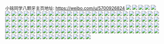 小铭同学八颗牙主页地址: https://weibo.com/u/5700926824 
![](https://wx4.sinaimg.cn/mw2000/006dOvuEly1h9il2lah2pj32c0340npd.jpg) 
![](https://wx4.sinaimg.cn/mw2000/006dOvuEly1h9il2pjuspj31o02807wh.jpg) 
![](https://wx4.sinaimg.cn/mw2000/006dOvuEly1h9akpgi4kyj31o02804qp.jpg) 
![](https://wx4.sinaimg.cn/mw2000/006dOvuEly1h9ad1wucz1j32c03407wh.jpg) 
![](https://wx4.sinaimg.cn/mw2000/006dOvuEly1h999p60xl4j31o0280b29.jpg) 
![](https://wx4.sinaimg.cn/mw2000/006dOvuEly1h999p76qy2j31o0280e81.jpg) 
![](https://wx4.sinaimg.cn/mw2000/006dOvuEly1h999p88ljnj31o0280b29.jpg) 
![](https://wx4.sinaimg.cn/mw2000/006dOvuEly1h961uzu2o8j31o0280b29.jpg) 
![](https://wx4.sinaimg.cn/mw2000/006dOvuEly1h961v0fyzaj32de35snpd.jpg) 
![](https://wx4.sinaimg.cn/mw2000/006dOvuEly1h961v106hkj32c03404qp.jpg) 
![](https://wx4.sinaimg.cn/mw2000/006dOvuEly1h961uz6rzyj31o0280hdt.jpg) 
![](https://wx4.sinaimg.cn/mw2000/006dOvuEly1h961voyhkwj31o01rnb29.jpg) 
![](https://wx4.sinaimg.cn/mw2000/006dOvuEly1h961vpajh9j30lc0sgq79.jpg) 
![](https://wx4.sinaimg.cn/mw2000/006dOvuEly1h961vqbougj33402c0u0x.jpg) 
![](https://wx4.sinaimg.cn/mw2000/006dOvuEly1h961wdd8urj31o0280b29.jpg) 
![](https://wx4.sinaimg.cn/mw2000/006dOvuEly1h961wchfy3j32le340e82.jpg) 
![](https://wx4.sinaimg.cn/mw2000/006dOvuEly1h92f04mqrlj31o0280x6p.jpg) 
![](https://wx4.sinaimg.cn/mw2000/006dOvuEly1h8wong2fwdj31o02801ky.jpg) 
![](https://wx4.sinaimg.cn/mw2000/006dOvuEly1h8vduisi02j31o0280x6p.jpg) 
![](https://wx4.sinaimg.cn/mw2000/006dOvuEly1h8d7xhq48bj33402c0e83.jpg) 
![](https://wx4.sinaimg.cn/mw2000/006dOvuEly1h8d7y1mid2j31o0280qv5.jpg) 
![](https://wx4.sinaimg.cn/mw2000/006dOvuEly1h89mtj09juj32c0340e82.jpg) 
![](https://wx4.sinaimg.cn/mw2000/006dOvuEly1h89mtlhyxsj32802guu0y.jpg) 
![](https://wx4.sinaimg.cn/mw2000/006dOvuEly1h89mtgwtlkj33402c0hdu.jpg) 
![](https://wx4.sinaimg.cn/mw2000/006dOvuEly1h86qdgyunoj31o0280b29.jpg) 
![](https://wx4.sinaimg.cn/mw2000/006dOvuEly1h86qdhs41kj31o0280e81.jpg) 
![](https://wx4.sinaimg.cn/mw2000/006dOvuEly1h85m016sugj31o02804qq.jpg) 
![](https://wx4.sinaimg.cn/mw2000/006dOvuEly1h83rrb9j72j30n00y97c0.jpg) 
![](https://wx4.sinaimg.cn/mw2000/006dOvuEly1h82qymmu4fj32yo2yoe83.jpg) 
![](https://wx4.sinaimg.cn/mw2000/006dOvuEly1h82qypglssj3340340kjn.jpg) 
![](https://wx4.sinaimg.cn/mw2000/006dOvuEly1h82a35th87j32dc35sb2a.jpg) 
![](https://wx4.sinaimg.cn/mw2000/006dOvuEly1h82a34s9roj30n01dsgw5.jpg) 
![](https://wx4.sinaimg.cn/mw2000/006dOvuEly1h81hy22s0dj32c0340qv5.jpg) 
![](https://wx4.sinaimg.cn/mw2000/006dOvuEly1h80b2cpsq5j31o0280e81.jpg) 
![](https://wx4.sinaimg.cn/mw2000/006dOvuEly1h80b2fgjf5j31o0280b29.jpg) 
![](https://wx4.sinaimg.cn/mw2000/006dOvuEly1h80b28xyhgj31o02807wh.jpg) 
![](https://wx4.sinaimg.cn/mw2000/006dOvuEly1h7z7253oy6j30n01ds7wh.jpg) 
![](https://wx4.sinaimg.cn/mw2000/006dOvuEly1h7z71zgnoij30n01dshdt.jpg) 
![](https://wx4.sinaimg.cn/mw2000/006dOvuEly1h7z72a7bvxj30n01ds4qp.jpg) 
![](https://wx4.sinaimg.cn/mw2000/006dOvuEly1h7z72gig0uj30n01dse81.jpg) 
![](https://wx4.sinaimg.cn/mw2000/006dOvuEly1h7z1xwh6bsj30n00hkdkz.jpg) 
![](https://wx4.sinaimg.cn/mw2000/006dOvuEly1h7yp58yut6j32dc35shdu.jpg) 
![](https://wx4.sinaimg.cn/mw2000/006dOvuEly1h7yp5a8ywij31o0280qv5.jpg) 
![](https://wx4.sinaimg.cn/mw2000/006dOvuEly1h7yp5yk1xrj32c03404qq.jpg) 
![](https://wx4.sinaimg.cn/mw2000/006dOvuEly1h7wwg4hobzj31o0280kjl.jpg) 
![](https://wx4.sinaimg.cn/mw2000/006dOvuEly1h7wwg30p6mj31o0280npd.jpg) 
![](https://wx4.sinaimg.cn/mw2000/006dOvuEly1h7wwg60dwuj31o0280qv5.jpg) 
![](https://wx4.sinaimg.cn/mw2000/006dOvuEly1h7vgmfb11yj33402c0e82.jpg) 
![](https://wx4.sinaimg.cn/mw2000/006dOvuEly1h7u0s41v5oj32hl340u0x.jpg) 
![](https://wx4.sinaimg.cn/mw2000/006dOvuEly1h7r7w3nnppj30u01400zq.jpg) 
![](https://wx4.sinaimg.cn/mw2000/006dOvuEly1h7r633fd1pj31o0280npd.jpg) 
![](https://wx4.sinaimg.cn/mw2000/006dOvuEly1h7pyrlx422j32801o04qq.jpg) 
![](https://wx4.sinaimg.cn/mw2000/006dOvuEly1h7pyrnor70j31o0280b29.jpg) 
![](https://wx4.sinaimg.cn/mw2000/006dOvuEly1h7pyrows0lj32c0340e83.jpg) 
![](https://wx4.sinaimg.cn/mw2000/006dOvuEly1h7pgyqc3rcj32c03401ky.jpg) 
![](https://wx4.sinaimg.cn/mw2000/006dOvuEly1h7op5gn4f9j32802i6gqu.jpg) 
![](https://wx4.sinaimg.cn/mw2000/006dOvuEly1h7nm9h618nj31o0272e81.jpg) 
![](https://wx4.sinaimg.cn/mw2000/006dOvuEly1h7nm9hym2qj32gu340b29.jpg) 
![](https://wx4.sinaimg.cn/mw2000/006dOvuEly1h7nm9iz6e7j32c0340hdt.jpg) 
![](https://wx4.sinaimg.cn/mw2000/006dOvuEly1h7nmxiw7a4j32c03401ky.jpg) 
![](https://wx4.sinaimg.cn/mw2000/006dOvuEly1h7nm9kjet0j32c0340u0x.jpg) 
![](https://wx4.sinaimg.cn/mw2000/006dOvuEly1h7j2t6ga04j32yo2yokjl.jpg) 
![](https://wx4.sinaimg.cn/mw2000/006dOvuEly1h7izfhs8w8j30u011f12w.jpg) 
![](https://wx4.sinaimg.cn/mw2000/006dOvuEly1h7golfzh0nj30n00uqqaz.jpg) 
![](https://wx4.sinaimg.cn/mw2000/006dOvuEly1h7fjk6cfqwj31o0280npd.jpg) 
![](https://wx4.sinaimg.cn/mw2000/006dOvuEly1h7f58qu8fnj31o029fk11.jpg) 
![](https://wx4.sinaimg.cn/mw2000/006dOvuEly1h7f58tcxeej33402c0e82.jpg) 
![](https://wx4.sinaimg.cn/mw2000/006dOvuEly1h7f58rsr05j31o02807wh.jpg) 
![](https://wx4.sinaimg.cn/mw2000/006dOvuEly1h7edzs90fmj30n01ds4ms.jpg) 
![](https://wx4.sinaimg.cn/mw2000/006dOvuEly1h7ee0356lxj31q41q4qg0.jpg) 
![](https://wx4.sinaimg.cn/mw2000/006dOvuEly1h7ee06o5c0j31hp1zmgsj.jpg) 
![](https://wx4.sinaimg.cn/mw2000/006dOvuEly1h7edzppfobj3340340qv7.jpg) 
![](https://wx4.sinaimg.cn/mw2000/006dOvuEly1h7ee09e275j3340340npf.jpg) 
![](https://wx4.sinaimg.cn/mw2000/006dOvuEly1h7ee09vm1nj30q80pygme.jpg) 
![](https://wx4.sinaimg.cn/mw2000/006dOvuEly1h7ee0b8w8ej30n01dstuj.jpg) 
![](https://wx4.sinaimg.cn/mw2000/006dOvuEly1h7ee0foczej30n01dsh2k.jpg) 
![](https://wx4.sinaimg.cn/mw2000/006dOvuEly1h7ee0dsxh9j30n01dsqk1.jpg) 
![](https://wx4.sinaimg.cn/mw2000/006dOvuEly1h7dt2w3wu0j32yo2807wj.jpg) 
![](https://wx4.sinaimg.cn/mw2000/006dOvuEly1h7dt2xbn9qj31o0280kjl.jpg) 
![](https://wx4.sinaimg.cn/mw2000/006dOvuEly1h7dt40rqwpj31o02801c0.jpg) 
![](https://wx4.sinaimg.cn/mw2000/006dOvuEly1h7cxfttf6yj31o0280arn.jpg) 
![](https://wx4.sinaimg.cn/mw2000/006dOvuEly1h7cxfulwc9j31o0280qv5.jpg) 
![](https://wx4.sinaimg.cn/mw2000/006dOvuEly1h7anx8dltej32gu340x6r.jpg) 
![](https://wx4.sinaimg.cn/mw2000/006dOvuEly1h7anxc0zc5j32yo2yo7wi.jpg) 
![](https://wx4.sinaimg.cn/mw2000/006dOvuEly1h79nx266jjj32c0340e81.jpg) 
![](https://wx4.sinaimg.cn/mw2000/006dOvuEly1h79nx3464tj32a8340b29.jpg) 
![](https://wx4.sinaimg.cn/mw2000/006dOvuEly1h78gg6z7l5j32l22l2dkv.jpg) 
![](https://wx4.sinaimg.cn/mw2000/006dOvuEly1h78gg48uexj30u019imz2.jpg) 
![](https://wx4.sinaimg.cn/mw2000/006dOvuEly1h76ziabab4j31o0280hdt.jpg) 
![](https://wx4.sinaimg.cn/mw2000/006dOvuEly1h76zib1lhlj31o0280dvt.jpg) 
![](https://wx4.sinaimg.cn/mw2000/006dOvuEly1h76zi9h4vej31o0280x6p.jpg) 
![](https://wx4.sinaimg.cn/mw2000/006dOvuEly1h754hva7kfj31o0280u0x.jpg) 
![](https://wx4.sinaimg.cn/mw2000/006dOvuEly1h754hr6bszj32c0340hdu.jpg) 
![](https://wx4.sinaimg.cn/mw2000/006dOvuEly1h754hwlyazj33402c0hdu.jpg) 
![](https://wx4.sinaimg.cn/mw2000/006dOvuEly1h754i03y9gj32yo280qv6.jpg) 
![](https://wx4.sinaimg.cn/mw2000/006dOvuEly1h72rvbzjo1j30n01dse81.jpg) 
![](https://wx4.sinaimg.cn/mw2000/006dOvuEly1h72rvdrr9ij30n01ds7wh.jpg) 
![](https://wx4.sinaimg.cn/mw2000/006dOvuEly1h72rv9wgl2j30n01ds4qp.jpg) 
![](https://wx4.sinaimg.cn/mw2000/006dOvuEly1h72lk5f6dsj31o0280x3s.jpg) 
![](https://wx4.sinaimg.cn/mw2000/006dOvuEly1h72lk3450vj31o0280aj2.jpg) 
![](https://wx4.sinaimg.cn/mw2000/006dOvuEly1h71dce9t0nj31o0280an9.jpg) 
![](https://wx4.sinaimg.cn/mw2000/006dOvuEly1h6zbzb2ldyj32lr2801ck.jpg) 
![](https://wx4.sinaimg.cn/mw2000/006dOvuEly1h6y32patuaj31g21xgh11.jpg) 
![](https://wx4.sinaimg.cn/mw2000/006dOvuEly1h6y32r6cwjj32c0340hdu.jpg) 
![](https://wx4.sinaimg.cn/mw2000/006dOvuEly1h6y32tkgp5j32c0340qv6.jpg) 
![](https://wx4.sinaimg.cn/mw2000/006dOvuEly1h6y32v56f0j32c03401ky.jpg) 
![](https://wx4.sinaimg.cn/mw2000/006dOvuEly1h6y32wwweyj32cg340hdv.jpg) 
![](https://wx4.sinaimg.cn/mw2000/006dOvuEly1h6y32nvr2zj32c0340hdx.jpg) 
![](https://wx4.sinaimg.cn/mw2000/006dOvuEly1h6y32y69g1j33402c0kjm.jpg) 
![](https://wx4.sinaimg.cn/mw2000/006dOvuEly1h6y32zlelej32c033z1ky.jpg) 
![](https://wx4.sinaimg.cn/mw2000/006dOvuEly1h6y3315lnkj33402c0e82.jpg) 
![](https://wx4.sinaimg.cn/mw2000/006dOvuEly1h6qywdg3zhj30n00o5dkh.jpg) 
![](https://wx4.sinaimg.cn/mw2000/006dOvuEly1h6q1j5w9ogj32c0340b2b.jpg) 
![](https://wx4.sinaimg.cn/mw2000/006dOvuEly1h6q1j7r9h0j32c0340kjm.jpg) 
![](https://wx4.sinaimg.cn/mw2000/006dOvuEly1h6q1jejhnbj31mb25sqv5.jpg) 
![](https://wx4.sinaimg.cn/mw2000/006dOvuEly1h6q1jg769uj322n3407wi.jpg) 
![](https://wx4.sinaimg.cn/mw2000/006dOvuEly1h6q1j9uu8cj32c0340npe.jpg) 
![](https://wx4.sinaimg.cn/mw2000/006dOvuEly1h6q1jh45i6j31o01o0awo.jpg) 
![](https://wx4.sinaimg.cn/mw2000/006dOvuEly1h6ok7x8ggvj30n00n3whx.jpg) 
